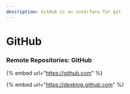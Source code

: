 ```yaml
---
description: GitHub is an interface for git
---
```


# GitHub

### Remote Repositories: GitHub

{% embed url="https://github.com" %}

{% embed url="https://desktop.github.com" %}



